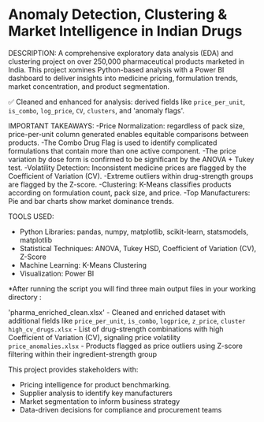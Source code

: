 # Anomaly Detection, Clustering & Market Intelligence in Indian Drugs

DESCRIPTION:
A comprehensive exploratory data analysis (EDA) and clustering project on over 250,000 pharmaceutical products marketed in India. This project xomines Python-based analysis with a Power BI dashboard to deliver insights into medicine pricing, formulation trends, market concentration, and product segmentation.

✅ Cleaned and enhanced for analysis: derived fields like `price_per_unit`, `is_combo`, `log_price`, `CV`, `clusters`, and 'anomaly flags'.

IMPORTANT TAKEAWAYS:
-Price Normalization: regardless of pack size, price-per-unit column generated enables equitable comparisons between products.
-The Combo Drug Flag is used to identify complicated formulations that contain more than one active component.
-The price variation by dose form is confirmed to be significant by the ANOVA + Tukey test.
-Volatility Detection: Inconsistent medicine prices are flagged by the Coefficient of Variation (CV).
-Extreme outliers within drug-strength groups are flagged by the Z-score.
-Clustering: K-Means classifies products according on formulation count, pack size, and price.
-Top Manufacturers: Pie and bar charts show market dominance trends.

TOOLS USED:
- Python Libraries: pandas, numpy, matplotlib, scikit-learn, statsmodels, matplotlib
- Statistical Techniques: ANOVA, Tukey HSD, Coefficient of Variation (CV), Z-Score
- Machine Learning: K-Means Clustering
- Visualization: Power BI

*After running the script you will find three main output files in your working directory :
                                                                                                                          
'pharma_enriched_clean.xlsx' -  Cleaned and enriched dataset with additional fields like `price_per_unit`, `is_combo`, `logprice`, `z_price`, `cluster` 
`high_cv_drugs.xlsx`         -  List of drug-strength combinations with high Coefficient of Variation (CV), signaling price volatility                  
`price_anomalies.xlsx`       -  Products flagged as price outliers using Z-score filtering within their ingredient-strength group                       


This project provides stakeholders with:
- Pricing intelligence for product benchmarking.
- Supplier analysis to identify key manufacturers
- Market segmentation to inform business strategy
- Data-driven decisions for compliance and procurement teams
  
